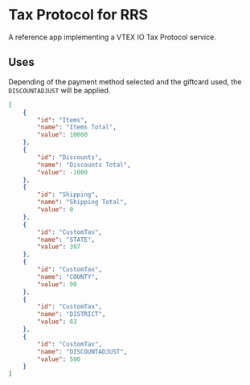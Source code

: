

# Tax Protocol for RRS

A reference app implementing a VTEX IO Tax Protocol service.

## Uses
Depending of the payment method selected and the giftcard used, the `DISCOUNTADJUST` will be applied.

```json
[
    {
        "id": "Items",
        "name": "Items Total",
        "value": 10000
    },
    {
        "id": "Discounts",
        "name": "Discounts Total",
        "value": -1000
    },
    {
        "id": "Shipping",
        "name": "Shipping Total",
        "value": 0
    },
    {
        "id": "CustomTax",
        "name": "STATE",
        "value": 387
    },
    {
        "id": "CustomTax",
        "name": "COUNTY",
        "value": 90
    },
    {
        "id": "CustomTax",
        "name": "DISTRICT",
        "value": 63
    },
    {
        "id": "CustomTax",
        "name": "DISCOUNTADJUST",
        "value": 500
    }
]
```

